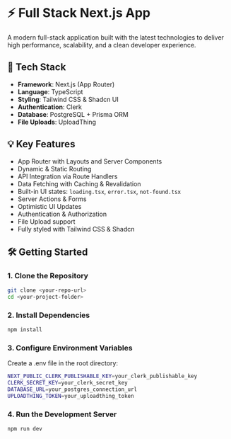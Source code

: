 # ⚡ Full Stack Next.js App

A modern full-stack application built with the latest technologies to deliver high performance, scalability, and a clean developer experience.

## 🚀 Tech Stack

- **Framework**: Next.js (App Router)
- **Language**: TypeScript
- **Styling**: Tailwind CSS & Shadcn UI
- **Authentication**: Clerk
- **Database**: PostgreSQL + Prisma ORM
- **File Uploads**: UploadThing

## 💡 Key Features

- App Router with Layouts and Server Components
- Dynamic & Static Routing
- API Integration via Route Handlers
- Data Fetching with Caching & Revalidation
- Built-in UI states: `loading.tsx`, `error.tsx`, `not-found.tsx`
- Server Actions & Forms
- Optimistic UI Updates
- Authentication & Authorization
- File Upload support
- Fully styled with Tailwind CSS & Shadcn

## 🛠️ Getting Started

### 1. Clone the Repository

```bash
git clone <your-repo-url>
cd <your-project-folder>
```

### 2. Install Dependencies 
```bash
npm install
```

### 3. Configure Environment Variables

Create a .env file in the root directory:
```bash
NEXT_PUBLIC_CLERK_PUBLISHABLE_KEY=your_clerk_publishable_key
CLERK_SECRET_KEY=your_clerk_secret_key
DATABASE_URL=your_postgres_connection_url
UPLOADTHING_TOKEN=your_uploadthing_token
```

### 4.  Run the Development Server
```bash
npm run dev